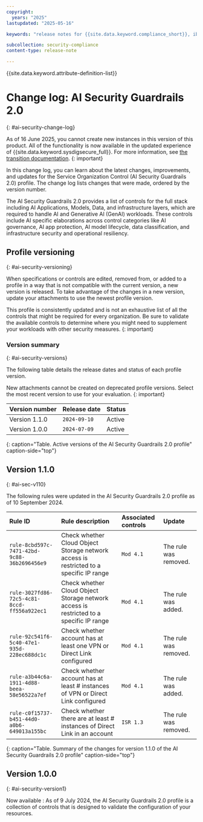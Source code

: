 ```yaml
---
copyright:
  years: "2025"
lastupdated: "2025-05-16"

keywords: "release notes for {{site.data.keyword.compliance_short}}, ibm security best practices, profile changes, enhancements, fixes, improvements, ai security"

subcollection: security-compliance
content-type: release-note

---
```


{{site.data.keyword.attribute-definition-list}}

# Change log: AI Security Guardrails 2.0
{: #ai-security-change-log}


As of 16 June 2025, you cannot create new instances in this version of this product. All of the functionality is now available in the updated experience of {{site.data.keyword.sysdigsecure_full}}. For more information, see [the transition documentation](/docs/security-compliance?topic=security-compliance-scc-transition). 
{: important}

In this change log, you can learn about the latest changes, improvements, and updates for the Service Organization Control (AI Security Guardrails 2.0) profile. The change log lists changes that were made, ordered by the version number.

The AI Security Guardrails 2.0 provides a list of controls for the full stack including AI Applications, Models, Data, and infrastructure layers, which are required to handle AI and Generative AI (GenAI) workloads. These controls include AI specific elaborations across control categories like AI governance, AI app protection, AI model lifecycle, data classification, and infrastructure security and operational resiliency.

## Profile versioning
{: #ai-security-versioning}

When specifications or controls are edited, removed from, or added to a profile in a way that is not compatible with the current version, a new version is released. To take advantage of the changes in a new version, update your attachments to use the newest profile version.

This profile is consistently updated and is not an exhaustive list of all the controls that might be required for every organization. Be sure to validate the available controls to determine where you might need to supplement your workloads with other security measures.
{: important}


### Version summary
{: #ai-security-versions}

The following table details the release dates and status of each profile version.

New attachments cannot be created on deprecated profile versions. Select the most recent version to use for your evaluation.
{: important}

| Version number | Release date | Status |
|:---------------|:-------------|:-------|
| Version 1.1.0 | `2024-09-10` | Active |
| Version 1.0.0 | `2024-07-09` | Active |
{: caption="Table. Active versions of the AI Security Guardrails 2.0 profile" caption-side="top"}



## Version 1.1.0
{: #ai-sec-v110}

The following rules were updated in the AI Security Guardrails 2.0 profile as of 10 September 2024.

| Rule ID | Rule description| Associated controls | Update |
|:--------|:----------------|:--------------------|:-------|
| `rule-8cbd597c-7471-42bd-9c88-36b2696456e9`	| Check whether Cloud Object Storage network access is restricted to a specific IP range |	`Mod 4.1` |	The rule was removed. |
| `rule-3027fd86-72c5-4c81-8ccd-ff556a922ec1`	| Check whether Cloud Object Storage network access is restricted to a specific IP range |	`Mod 4.1` |	The rule was added. |
| `rule-92c541f6-5c40-47e1-935d-228ec688dc1c`	| Check whether account has at least one VPN or Direct Link configured	| `Mod 4.1`	| The rule was removed. |
| `rule-a3b44c6a-1911-4d88-beea-58e56522a7ef` | Check whether account has at least # instances of VPN or Direct Link configured | `Mod 4.1` | The rule was added. |
| `rule-c0f15737-b451-44d0-a0b6-649013a155bc`	| Check whether there are at least # instances of Direct Link in an account |	`ISR 1.3`	| The rule was removed. |
{: caption="Table. Summary of the changes for version 1.1.0 of the AI Security Guardrails 2.0 profile" caption-side="top"}


## Version 1.0.0
{: #ai-security-version1}

Now available
:   As of 9 July 2024, the AI Security Guardrails 2.0 profile is a collection of controls that is designed to validate the configuration of your resources.
